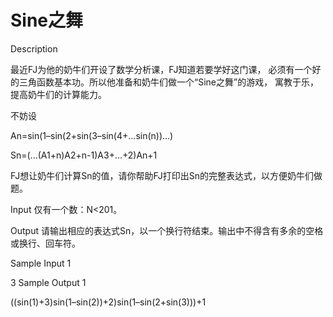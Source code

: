 # Sine之舞
Description

最近FJ为他的奶牛们开设了数学分析课，FJ知道若要学好这门课，
必须有一个好的三角函数基本功。所以他准备和奶牛们做一个“Sine之舞”的游戏，
寓教于乐，提高奶牛们的计算能力。

不妨设

An=sin(1–sin(2+sin(3–sin(4+...sin(n))...)

Sn=(...(A1+n)A2+n-1)A3+...+2)An+1

FJ想让奶牛们计算Sn的值，请你帮助FJ打印出Sn的完整表达式，以方便奶牛们做题。


Input
仅有一个数：N<201。


Output
请输出相应的表达式Sn，以一个换行符结束。输出中不得含有多余的空格或换行、回车符。


Sample Input 1 

3
Sample Output 1

((sin(1)+3)sin(1–sin(2))+2)sin(1–sin(2+sin(3)))+1


